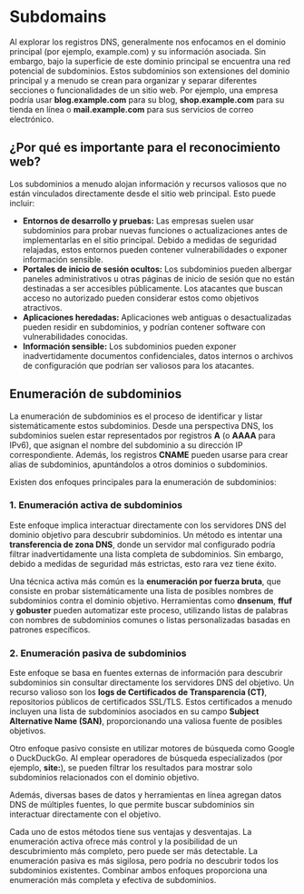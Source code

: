 # Subdomains

Al explorar los registros DNS, generalmente nos enfocamos en el dominio principal (por ejemplo, example.com) y su información asociada. Sin embargo, bajo la superficie de este dominio principal se encuentra una red potencial de subdominios. Estos subdominios son extensiones del dominio principal y a menudo se crean para organizar y separar diferentes secciones o funcionalidades de un sitio web. Por ejemplo, una empresa podría usar **blog.example.com** para su blog, **shop.example.com** para su tienda en línea o **mail.example.com** para sus servicios de correo electrónico.

## ¿Por qué es importante para el reconocimiento web?

Los subdominios a menudo alojan información y recursos valiosos que no están vinculados directamente desde el sitio web principal. Esto puede incluir:

* **Entornos de desarrollo y pruebas:** Las empresas suelen usar subdominios para probar nuevas funciones o actualizaciones antes de implementarlas en el sitio principal. Debido a medidas de seguridad relajadas, estos entornos pueden contener vulnerabilidades o exponer información sensible.
* **Portales de inicio de sesión ocultos:** Los subdominios pueden albergar paneles administrativos u otras páginas de inicio de sesión que no están destinadas a ser accesibles públicamente. Los atacantes que buscan acceso no autorizado pueden considerar estos como objetivos atractivos.
* **Aplicaciones heredadas:** Aplicaciones web antiguas o desactualizadas pueden residir en subdominios, y podrían contener software con vulnerabilidades conocidas.
* **Información sensible:** Los subdominios pueden exponer inadvertidamente documentos confidenciales, datos internos o archivos de configuración que podrían ser valiosos para los atacantes.

## Enumeración de subdominios

La enumeración de subdominios es el proceso de identificar y listar sistemáticamente estos subdominios. Desde una perspectiva DNS, los subdominios suelen estar representados por registros **A** (o **AAAA** para IPv6), que asignan el nombre del subdominio a su dirección IP correspondiente. Además, los registros **CNAME** pueden usarse para crear alias de subdominios, apuntándolos a otros dominios o subdominios.

Existen dos enfoques principales para la enumeración de subdominios:

### **1. Enumeración activa de subdominios**

Este enfoque implica interactuar directamente con los servidores DNS del dominio objetivo para descubrir subdominios. Un método es intentar una **transferencia de zona DNS**, donde un servidor mal configurado podría filtrar inadvertidamente una lista completa de subdominios. Sin embargo, debido a medidas de seguridad más estrictas, esto rara vez tiene éxito.

Una técnica activa más común es la **enumeración por fuerza bruta**, que consiste en probar sistemáticamente una lista de posibles nombres de subdominios contra el dominio objetivo. Herramientas como **dnsenum**, **ffuf** y **gobuster** pueden automatizar este proceso, utilizando listas de palabras con nombres de subdominios comunes o listas personalizadas basadas en patrones específicos.

### **2. Enumeración pasiva de subdominios**

Este enfoque se basa en fuentes externas de información para descubrir subdominios sin consultar directamente los servidores DNS del objetivo. Un recurso valioso son los **logs de Certificados de Transparencia (CT)**, repositorios públicos de certificados SSL/TLS. Estos certificados a menudo incluyen una lista de subdominios asociados en su campo **Subject Alternative Name (SAN)**, proporcionando una valiosa fuente de posibles objetivos.

Otro enfoque pasivo consiste en utilizar motores de búsqueda como Google o DuckDuckGo. Al emplear operadores de búsqueda especializados (por ejemplo, **site:**), se pueden filtrar los resultados para mostrar solo subdominios relacionados con el dominio objetivo.

Además, diversas bases de datos y herramientas en línea agregan datos DNS de múltiples fuentes, lo que permite buscar subdominios sin interactuar directamente con el objetivo.

Cada uno de estos métodos tiene sus ventajas y desventajas. La enumeración activa ofrece más control y la posibilidad de un descubrimiento más completo, pero puede ser más detectable. La enumeración pasiva es más sigilosa, pero podría no descubrir todos los subdominios existentes. Combinar ambos enfoques proporciona una enumeración más completa y efectiva de subdominios.
